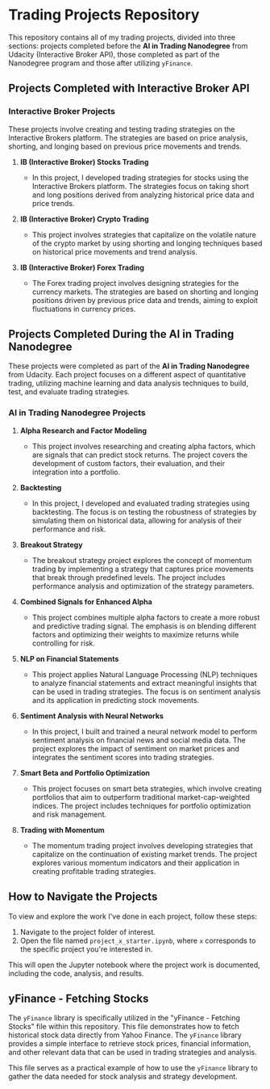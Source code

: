 # Trading Projects Repository

This repository contains all of my trading projects, divided into three sections: projects completed before the **AI in Trading Nanodegree** from Udacity (Interactive Broker API), those completed as part of the Nanodegree program and those after utilizing `yFinance`.

## Projects Completed with Interactive Broker API

### Interactive Broker Projects
These projects involve creating and testing trading strategies on the Interactive Brokers platform. The strategies are based on price analysis, shorting, and longing based on previous price movements and trends.

1. **IB (Interactive Broker) Stocks Trading**
   - In this project, I developed trading strategies for stocks using the Interactive Brokers platform. The strategies focus on taking short and long positions derived from analyzing historical price data and price trends.

2. **IB (Interactive Broker) Crypto Trading**
   - This project involves strategies that capitalize on the volatile nature of the crypto market by using shorting and longing techniques based on historical price movements and trend analysis.

3. **IB (Interactive Broker) Forex Trading**
   - The Forex trading project involves designing strategies for the currency markets. The strategies are based on shorting and longing positions driven by previous price data and trends, aiming to exploit fluctuations in currency prices.

## Projects Completed During the AI in Trading Nanodegree

These projects were completed as part of the **AI in Trading Nanodegree** from Udacity. Each project focuses on a different aspect of quantitative trading, utilizing machine learning and data analysis techniques to build, test, and evaluate trading strategies.

### AI in Trading Nanodegree Projects

1. **Alpha Research and Factor Modeling**
   - This project involves researching and creating alpha factors, which are signals that can predict stock returns. The project covers the development of custom factors, their evaluation, and their integration into a portfolio.

2. **Backtesting**
   - In this project, I developed and evaluated trading strategies using backtesting. The focus is on testing the robustness of strategies by simulating them on historical data, allowing for analysis of their performance and risk.

3. **Breakout Strategy**
   - The breakout strategy project explores the concept of momentum trading by implementing a strategy that captures price movements that break through predefined levels. The project includes performance analysis and optimization of the strategy parameters.

4. **Combined Signals for Enhanced Alpha**
   - This project combines multiple alpha factors to create a more robust and predictive trading signal. The emphasis is on blending different factors and optimizing their weights to maximize returns while controlling for risk.

5. **NLP on Financial Statements**
   - This project applies Natural Language Processing (NLP) techniques to analyze financial statements and extract meaningful insights that can be used in trading strategies. The focus is on sentiment analysis and its application in predicting stock movements.

6. **Sentiment Analysis with Neural Networks**
   - In this project, I built and trained a neural network model to perform sentiment analysis on financial news and social media data. The project explores the impact of sentiment on market prices and integrates the sentiment scores into trading strategies.

7. **Smart Beta and Portfolio Optimization**
   - This project focuses on smart beta strategies, which involve creating portfolios that aim to outperform traditional market-cap-weighted indices. The project includes techniques for portfolio optimization and risk management.

8. **Trading with Momentum**
   - The momentum trading project involves developing strategies that capitalize on the continuation of existing market trends. The project explores various momentum indicators and their application in creating profitable trading strategies.

## How to Navigate the Projects

To view and explore the work I've done in each project, follow these steps:

1. Navigate to the project folder of interest.
2. Open the file named `project_x_starter.ipynb`, where `x` corresponds to the specific project you're interested in.

This will open the Jupyter notebook where the project work is documented, including the code, analysis, and results.

## yFinance - Fetching Stocks

The `yFinance` library is specifically utilized in the "yFinance - Fetching Stocks" file within this repository. This file demonstrates how to fetch historical stock data directly from Yahoo Finance. The `yFinance` library provides a simple interface to retrieve stock prices, financial information, and other relevant data that can be used in trading strategies and analysis.

This file serves as a practical example of how to use the `yFinance` library to gather the data needed for stock analysis and strategy development.
